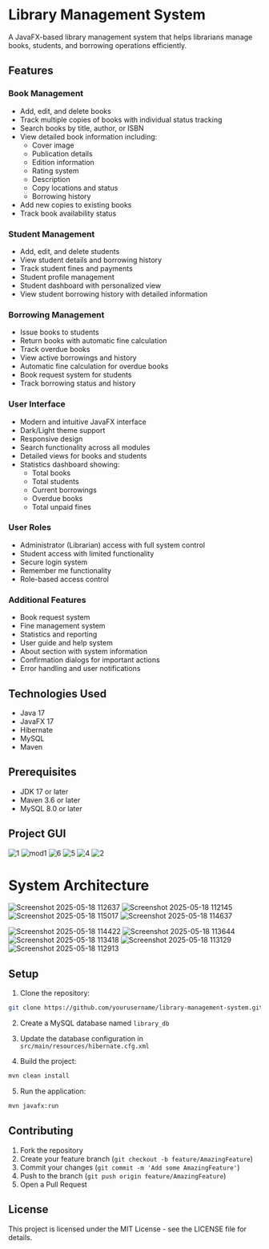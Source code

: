 # Library Management System

A JavaFX-based library management system that helps librarians manage books, students, and borrowing operations efficiently.

## Features

### Book Management
- Add, edit, and delete books
- Track multiple copies of books with individual status tracking
- Search books by title, author, or ISBN
- View detailed book information including:
  - Cover image
  - Publication details
  - Edition information
  - Rating system
  - Description
  - Copy locations and status
  - Borrowing history
- Add new copies to existing books
- Track book availability status

### Student Management
- Add, edit, and delete students
- View student details and borrowing history
- Track student fines and payments
- Student profile management
- Student dashboard with personalized view
- View student borrowing history with detailed information

### Borrowing Management
- Issue books to students
- Return books with automatic fine calculation
- Track overdue books
- View active borrowings and history
- Automatic fine calculation for overdue books
- Book request system for students
- Track borrowing status and history

### User Interface
- Modern and intuitive JavaFX interface
- Dark/Light theme support
- Responsive design
- Search functionality across all modules
- Detailed views for books and students
- Statistics dashboard showing:
  - Total books
  - Total students
  - Current borrowings
  - Overdue books
  - Total unpaid fines

### User Roles
- Administrator (Librarian) access with full system control
- Student access with limited functionality
- Secure login system
- Remember me functionality
- Role-based access control

### Additional Features
- Book request system
- Fine management system
- Statistics and reporting
- User guide and help system
- About section with system information
- Confirmation dialogs for important actions
- Error handling and user notifications

## Technologies Used

- Java 17
- JavaFX 17
- Hibernate
- MySQL
- Maven

## Prerequisites

- JDK 17 or later
- Maven 3.6 or later
- MySQL 8.0 or later

## Project GUI
![1](https://github.com/user-attachments/assets/5f060fde-9a12-496e-a7ad-a0921c2f143f)
![mod1](https://github.com/user-attachments/assets/da90910c-c4d9-4905-91ef-7249bbe023f3)
![6](https://github.com/user-attachments/assets/f9737020-7fe9-4398-9f67-d6d53eff40cb)
![5](https://github.com/user-attachments/assets/4e64da3c-0984-42ea-b095-9d85d3c3d484)
![4](https://github.com/user-attachments/assets/84bea674-a00b-4a7d-bca7-11926ce73314)
![2](https://github.com/user-attachments/assets/f54e85b4-2278-45e1-a12b-d7456e02572e)


# System Architecture

![Screenshot 2025-05-18 112637](https://github.com/user-attachments/assets/a784ca9d-eb2f-40af-8324-cd5b83988cad)
![Screenshot 2025-05-18 112145](https://github.com/user-attachments/assets/e5ce6633-eab3-4621-bdcc-042ce7ed9cb6)
![Screenshot 2025-05-18 115017](https://github.com/user-attachments/assets/9fc83889-e011-4206-adff-f46f5a2e954b)
![Screenshot 2025-05-18 114637](https://github.com/user-attachments/assets/37b36f51-bb2e-4e1c-b506-fd7d47c88d05)

![Screenshot 2025-05-18 114422](https://github.com/user-attachments/assets/f336fc23-74c8-403e-bf37-f6ed6a477407)
![Screenshot 2025-05-18 113644](https://github.com/user-attachments/assets/4a294a89-5867-47eb-9ec3-a65cad0bbebb)
![Screenshot 2025-05-18 113418](https://github.com/user-attachments/assets/8b23484c-0d6e-447c-8183-81e66d213a2e)
![Screenshot 2025-05-18 113129](https://github.com/user-attachments/assets/48032446-b162-4b23-898c-79b4bd80e9f7)
![Screenshot 2025-05-18 112913](https://github.com/user-attachments/assets/ae059496-f9d2-4537-829a-90bd7df61b22)

## Setup

1. Clone the repository:
```bash
git clone https://github.com/yourusername/library-management-system.git
```

2. Create a MySQL database named `library_db`

3. Update the database configuration in `src/main/resources/hibernate.cfg.xml`

4. Build the project:
```bash
mvn clean install
```

5. Run the application:
```bash
mvn javafx:run
```

## Contributing

1. Fork the repository
2. Create your feature branch (`git checkout -b feature/AmazingFeature`)
3. Commit your changes (`git commit -m 'Add some AmazingFeature'`)
4. Push to the branch (`git push origin feature/AmazingFeature`)
5. Open a Pull Request

## License

This project is licensed under the MIT License - see the LICENSE file for details. 
